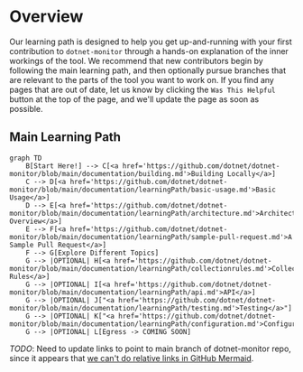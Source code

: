
# Overview

Our learning path is designed to help you get up-and-running with your first contribution to `dotnet-monitor` through a hands-on explanation of the inner workings of the tool. We recommend that new contributors begin by following the main learning path, and then optionally pursue branches that are relevant to the parts of the tool you want to work on. If you find any pages that are out of date, let us know by clicking the `Was This Helpful` button at the top of the page, and we'll update the page as soon as possible.

## Main Learning Path

```mermaid
graph TD
    B[Start Here!] --> C[<a href='https://github.com/dotnet/dotnet-monitor/blob/main/documentation/building.md'>Building Locally</a>]
    C --> D[<a href='https://github.com/dotnet/dotnet-monitor/blob/main/documentation/learningPath/basic-usage.md'>Basic Usage</a>]
    D --> E[<a href='https://github.com/dotnet/dotnet-monitor/blob/main/documentation/learningPath/architecture.md'>Architecture Overview</a>]
    E --> F[<a href='https://github.com/dotnet/dotnet-monitor/blob/main/documentation/learningPath/sample-pull-request.md'>A Sample Pull Request</a>]
    F --> G[Explore Different Topics]
    G --> |OPTIONAL| H[<a href='https://github.com/dotnet/dotnet-monitor/blob/main/documentation/learningPath/collectionrules.md'>Collection Rules</a>]
    G --> |OPTIONAL| I[<a href='https://github.com/dotnet/dotnet-monitor/blob/main/documentation/learningPath/api.md'>API</a>]
    G --> |OPTIONAL| J["<a href='https://github.com/dotnet/dotnet-monitor/blob/main/documentation/learningPath/testing.md'>Testing</a>"]
    G --> |OPTIONAL| K["<a href='https://github.com/dotnet/dotnet-monitor/blob/main/documentation/learningPath/configuration.md'>Configuration</a>"]
    G --> |OPTIONAL| L[Egress -> COMING SOON]
```

*TODO*: Need to update links to point to main branch of dotnet-monitor repo, since it appears that [we can't do relative links in GitHub Mermaid]( https://gist.github.com/ChristopherA/bffddfdf7b1502215e44cec9fb766dfd#flowchart-with-hyperlinks).
